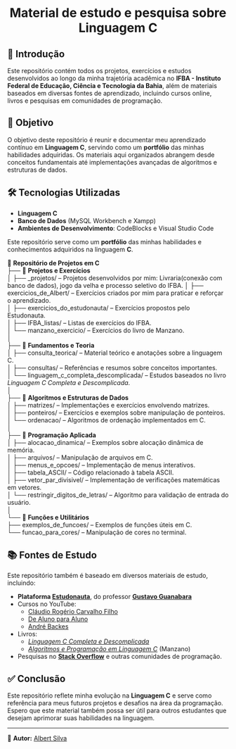 <h1 align="center">Material de estudo e pesquisa sobre Linguagem C</h1>

## 📌 Introdução
Este repositório contém todos os projetos, exercícios e estudos desenvolvidos ao longo da minha trajetória acadêmica no **IFBA - Instituto Federal de Educação, Ciência e Tecnologia da Bahia**, além de materiais baseados em diversas fontes de aprendizado, incluindo cursos online, livros e pesquisas em comunidades de programação.

## 🎯 Objetivo
O objetivo deste repositório é reunir e documentar meu aprendizado contínuo em **Linguagem C**, servindo como um **portfólio** das minhas habilidades adquiridas. Os materiais aqui organizados abrangem desde conceitos fundamentais até implementações avançadas de algoritmos e estruturas de dados.

## 🛠️ Tecnologias Utilizadas
- **Linguagem C**
- **Banco de Dados** (MySQL Workbench e Xampp)
- **Ambientes de Desenvolvimento**: CodeBlocks e Visual Studio Code

Este repositório serve como um **portfólio** das minhas habilidades e conhecimentos adquiridos na linguagem **C**.

📂 **Repositório de Projetos em C**  
├── 🔹 **Projetos e Exercícios**  
│ ├── \_projetos/ – Projetos desenvolvidos por mim: Livraria(conexão com banco de dados), jogo da velha e processo seletivo do IFBA.
│ ├── exercicios_de_Albert/ – Exercícios criados por mim para praticar e reforçar o aprendizado.  
│ ├── exercicios_do_estudonauta/ – Exercícios propostos pelo Estudonauta.  
│ ├── IFBA_listas/ – Listas de exercícios do IFBA.  
│ └── manzano_exercicio/ – Exercícios do livro de Manzano.  
│  
├── 🔹 **Fundamentos e Teoria**  
│ ├── consulta_teorica/ – Material teórico e anotações sobre a linguagem C.  
│ ├── consultas/ – Referências e resumos sobre conceitos importantes.  
│ └── linguagem_c_completa_descomplicada/ – Estudos baseados no livro _Linguagem C Completa e Descomplicada_.  
│  
├── 🔹 **Algoritmos e Estruturas de Dados**  
│ ├── matrizes/ – Implementações e exercícios envolvendo matrizes.  
│ ├── ponteiros/ – Exercícios e exemplos sobre manipulação de ponteiros.  
│ └── ordenacao/ – Algoritmos de ordenação implementados em C.  
│  
├── 🔹 **Programação Aplicada**  
│ ├── alocacao_dinamica/ – Exemplos sobre alocação dinâmica de memória.  
│ ├── arquivos/ – Manipulação de arquivos em C.  
│ ├── menus_e_opcoes/ – Implementação de menus interativos.  
│ ├── tabela_ASCII/ – Código relacionado à tabela ASCII.  
│ ├── vetor_par_divisivel/ – Implementação de verificações matemáticas em vetores.  
│ └── restringir_digitos_de_letras/ – Algoritmo para validação de entrada do usuário.  
│  
└── 🔹 **Funções e Utilitários**  
 ├── exemplos_de_funcoes/ – Exemplos de funções úteis em C.  
 └── funcao_para_cores/ – Manipulação de cores no terminal.

## 📚 Fontes de Estudo
Este repositório também é baseado em diversos materiais de estudo, incluindo:
- **Plataforma [Estudonauta](https://www.estudonauta.com/)**, do professor **[Gustavo Guanabara](https://www.linkedin.com/in/guanabara/?originalSubdomain=br)**
- Cursos no YouTube:
  - [Cláudio Rogério Carvalho Filho](https://www.youtube.com/playlist?list=PLesCEcYj003SwVdufCQM5FIbrOd0GG1M4)
  - [De Aluno para Aluno](https://www.youtube.com/channel/UCyw2sRlaDSYLiM07oZfL7BQ/videos)
  - [André Backes](https://www.youtube.com/channel/UCUc6UwvpQfOLDE7e52-OCMw/videos)
- Livros:
  - [_Linguagem C Completa e Descomplicada_](https://www.kufunda.net/publicdocs/Linguagem%20C.%20Completa%20E%20Descomplicada%20(Andr%C3%A9%20Backes%20).pdf)
  - [_Algoritmos e Programação em Linguagem C_](https://fateczlads.wordpress.com/wp-content/uploads/2014/01/algoritmos-manzano.pdf) (Manzano)
- Pesquisas no **[Stack Overflow](https://pt.stackoverflow.com/search?q=linguagem+c)** e outras comunidades de programação.

## ✅ Conclusão
Este repositório reflete minha evolução na **Linguagem C** e serve como referência para meus futuros projetos e desafios na área da programação. Espero que este material também possa ser útil para outros estudantes que desejam aprimorar suas habilidades na linguagem.

---
👤 **Autor:** [Albert Silva](https://www.linkedin.com/in/albert-backend-java-spring-boot/)